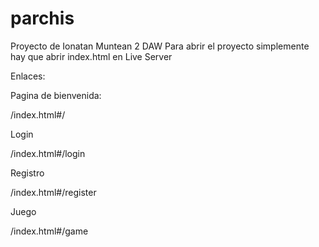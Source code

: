 # parchis

Proyecto de Ionatan Muntean 2 DAW
Para abrir el proyecto simplemente hay que abrir index.html en Live Server

Enlaces:

Pagina de bienvenida:

/index.html#/

Login

/index.html#/login

Registro

/index.html#/register

Juego

/index.html#/game

